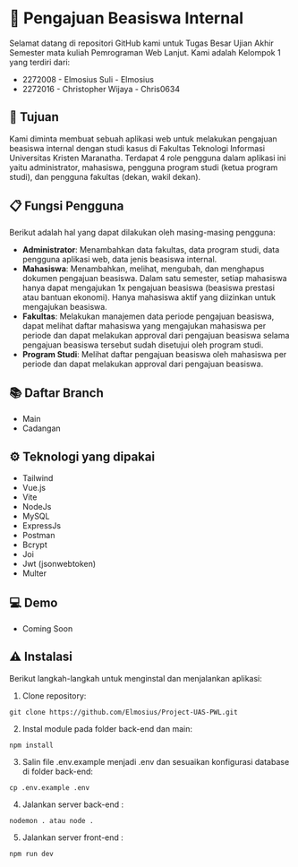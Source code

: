 # 🚀 Pengajuan Beasiswa Internal

Selamat datang di repositori GitHub kami untuk Tugas Besar Ujian Akhir Semester mata kuliah Pemrograman Web Lanjut. Kami adalah Kelompok 1 yang terdiri dari:

- 2272008 - Elmosius Suli - Elmosius
- 2272016 - Christopher Wijaya - Chris0634

## 🎯 Tujuan

Kami diminta membuat sebuah aplikasi web untuk melakukan pengajuan beasiswa internal dengan studi kasus di Fakultas Teknologi Informasi Universitas Kristen Maranatha. Terdapat 4 role pengguna dalam aplikasi ini yaitu administrator, mahasiswa, pengguna program studi (ketua program studi), dan pengguna fakultas (dekan, wakil dekan).

## 📋 Fungsi Pengguna

Berikut adalah hal yang dapat dilakukan oleh masing-masing pengguna:

- **Administrator**: Menambahkan data fakultas, data program studi, data pengguna aplikasi web, data jenis beasiswa internal.
- **Mahasiswa**: Menambahkan, melihat, mengubah, dan menghapus dokumen pengajuan beasiswa. Dalam satu semester, setiap mahasiswa hanya dapat mengajukan 1x pengajuan beasiswa (beasiswa prestasi atau bantuan ekonomi). Hanya mahasiswa aktif yang diizinkan untuk mengajukan beasiswa.
- **Fakultas**: Melakukan manajemen data periode pengajuan beasiswa, dapat melihat daftar mahasiswa yang mengajukan mahasiswa per periode dan dapat melakukan approval dari pengajuan beasiswa selama pengajuan beasiswa tersebut sudah disetujui oleh program studi.
- **Program Studi**: Melihat daftar pengajuan beasiswa oleh mahasiswa per periode dan dapat melakukan approval dari pengajuan beasiswa.

## 📚 Daftar Branch

- Main
- Cadangan

## ⚙️ Teknologi yang dipakai

- Tailwind
- Vue.js
- Vite
- NodeJs
- MySQL 
- ExpressJs
- Postman
- Bcrypt
- Joi
- Jwt (jsonwebtoken)
- Multer

## 💻 Demo
- Coming Soon

## ⚠️ Instalasi
Berikut langkah-langkah untuk menginstal dan menjalankan aplikasi:
1. Clone repository:
```
git clone https://github.com/Elmosius/Project-UAS-PWL.git
```
2. Instal module pada folder back-end dan main:
```
npm install
```
3. Salin file .env.example menjadi .env dan sesuaikan konfigurasi database di folder back-end:
```
cp .env.example .env
```
4. Jalankan server back-end :
```
nodemon . atau node .
```
5. Jalankan server front-end :
```
npm run dev
```
